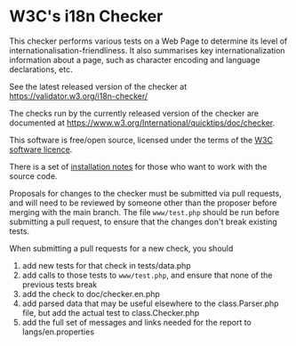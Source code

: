 # W3C's i18n Checker

This checker performs various tests on a Web Page to determine its level of internationalisation-friendliness. It also summarises key internationalization information about a page, such as character encoding and language declarations, etc.

See the latest released version of the checker at
https://validator.w3.org/i18n-checker/

The checks run by the currently released version of the checker are documented at https://www.w3.org/International/quicktips/doc/checker.

This software is free/open source, licensed under the terms of the [W3C software licence](https://github.com/w3c/i18n-checker/blob/main/LICENSE.html).

There is a set of [installation notes](https://github.com/w3c/i18n-checker/wiki/Installation-notes) for those who want to work with the source code.

Proposals for changes to the checker must be submitted via pull requests, and will need to be reviewed by someone other than the proposer before merging with the main branch. The file `www/test.php` should be run before submitting a pull request, to ensure that the changes don't break existing tests.

When submitting a pull requests for a new check, you should

1. add new tests for that check in tests/data.php
2. add calls to those tests to `www/test.php`, and ensure that none of the previous tests break
3. add the check to doc/checker.en.php
4. add parsed data that may be useful elsewhere to the class.Parser.php file, but add the actual test to class.Checker.php
5. add the full set of messages and links needed for the report to langs/en.properties
